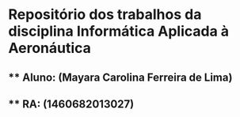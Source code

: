 #  Repositório dos trabalhos da disciplina Informática Aplicada à Aeronáutica 
##  ** Aluno: (Mayara Carolina Ferreira de Lima) 
##  ** RA: (1460682013027) 
